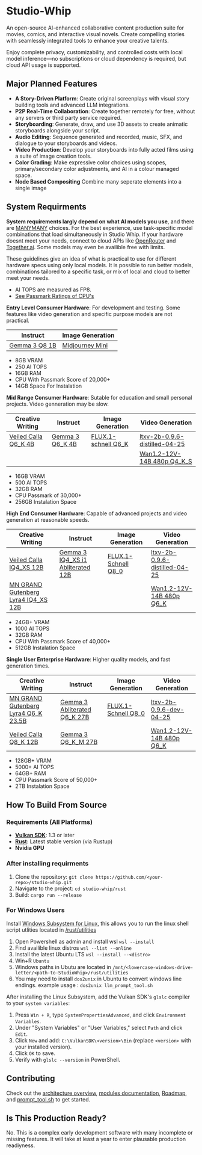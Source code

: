 # Studio-Whip
An open-source AI-enhanced collaborative content production suite for movies, comics, and interactive visual novels. Create compelling stories with seamlessly integrated tools to enhance your creative talents.

Enjoy complete privacy, customizability, and controlled costs with local model inference—no subscriptions or cloud dependency is required, but cloud API usage is supported.


## Major Planned Features
- **A Story-Driven Platform**:  Create original screenplays with visual story building tools and advanced LLM integrations.
- **P2P Real-Time Collaboration**: Create together remotely for free, without any servers or third party service required.
- **Storyboarding**: Generate, draw, and use 3D assets to create animatic storyboards alongside your script.
- **Audio Editing**: Sequence generated and recorded, music, SFX, and dialogue to your storyboards and videos.
- **Video Production**: Develop your storyboards into fully acted films using a suite of image creation tools.
- **Color Grading**: Make expressive color choices using scopes, primary/secondary color adjustments, and AI in a colour managed space.
- **Node Based Compositing** Combine many seperate elements into a single image


## System Requirments
**System requirements largly depend on what AI models you use**, and there are [MANY](https://huggingface.co/)[MANY](https://civitai.com/) choices. For the best experience, use task-specific model combinations that load simultaneously in Studio Whip. If your hardware doesnt meet your needs, connect to cloud APIs like [OpenRouter](https://openrouter.ai/) and [Together.ai](https://www.together.ai/). Some models may even be availible free with limits. 

These guidelines give an idea of what is practical to use for different hardware specs using only local models. It is possible to run better models, combinations tailored to a specific task, or mix of local and cloud to better meet your needs.

- AI TOPS are measured as FP8.
- [See Passmark Ratings of CPU's](https://www.cpubenchmark.net/high_end_cpus.html)

**Entry Level Consumer Hardware**:
For development and testing. Some features like video generation and specific purpose models are not practical.

| Instruct | Image Generation |
|----------|------------------|
|[Gemma 3 Q8 1B](https://huggingface.co/unsloth/gemma-3-1b-it-GGUF)|[Midjourney Mini](openskyml/midjourney-mini)

- 8GB VRAM
- 250 AI TOPS
- 16GB RAM
- CPU With Passmark Score of 20,000+
- 14GB Space For Instalation

**Mid Range Consumer Hardware**:
Sutable for education and small personal projects. Video genneration may be slow.

| Creative Writing | Instruct | Image Generation | Video Generation |
|------------------|----------|------------------|------------------|
|[Veiled Calla Q6_K 4B](https://huggingface.co/mradermacher/Veiled-Calla-4B-i1-GGUF)|[Gemma 3 Q6_K 4B](https://huggingface.co/unsloth/gemma-3-4b-it-GGUF)|[FLUX.1-schnell Q6_K](https://huggingface.co/city96/FLUX.1-schnell-gguf)|[ltxv-2b-0.9.6-distilled-04-25](https://huggingface.co/Lightricks/LTX-Video/blob/main/ltxv-2b-0.9.6-distilled-04-25.safetensors)
||||[Wan1.2-12V-14B 480p Q4_K_S](https://huggingface.co/city96/Wan2.1-I2V-14B-480P-gguf)

- 16GB VRAM
- 500 AI TOPS
- 32GB RAM
- CPU Passmark of 30,000+
- 256GB Instalation Space

**High End Consumer Hardware**:
Capable of advanced projects and video generation at reasonable speeds.

| Creative Writing | Instruct | Image Generation | Video Generation |
|------------------|----------|------------------|------------------|
|[Veiled Calla IQ4_XS 12B](https://huggingface.co/mradermacher/Veiled-Calla-12B-i1-GGUF)|[Gemma 3 IQ4_XS i1 Abliterated 12B](https://huggingface.co/mradermacher/gemma-3-12b-it-abliterated-i1-GGUF)|[FLUX.1-Schnell Q8_0](https://huggingface.co/city96/FLUX.1-schnell-gguf)|[ltxv-2b-0.9.6-distilled-04-25](https://huggingface.co/Lightricks/LTX-Video/blob/main/ltxv-2b-0.9.6-distilled-04-25.safetensors)
|[MN GRAND Gutenberg Lyra4 IQ4_XS 12B](https://huggingface.co/mradermacher/MN-GRAND-Gutenberg-Lyra4-Lyra-12B-DARKNESS-i1-GGUF)|||[Wan1.2-12V-14B 480p Q6_K](https://huggingface.co/city96/Wan2.1-I2V-14B-480P-gguf)

- 24GB+ VRAM
- 1000 AI TOPS
- 32GB RAM
- CPU With Passmark Score of 40,000+
- 512GB Instalation Space


**Single User Enterprise Hardware**:
Higher quality models, and fast generation times.

| Creative Writing | Instruct | Image Generation | Video Generation |
|------------------|----------|------------------|------------------|
|[MN GRAND Gutenberg Lyra4 Q6_K 23.5B](https://huggingface.co/DavidAU/MN-GRAND-Gutenberg-Lyra4-Lyra-23.5B-GGUF?not-for-all-audiences=true)|[Gemma 3 Abliterated Q6_K 27B](https://huggingface.co/mlabonne/gemma-3-27b-it-abliterated-GGUF)|[FLUX.1-Schnell Q8_0](https://huggingface.co/city96/FLUX.1-schnell-gguf)|[ltxv-2b-0.9.6-dev-04-25](https://huggingface.co/Lightricks/LTX-Video/blob/main/ltxv-2b-0.9.6-dev-04-25.safetensors)
|[Veiled Calla Q8_K 12B](https://huggingface.co/soob3123/Veiled-Calla-12B-gguf)|[Gemma 3 Q6_K_M 27B](https://huggingface.co/unsloth/gemma-3-27b-it-GGUF/)||[Wan1.2-12V-14B 480p Q6_K](https://huggingface.co/city96/Wan2.1-I2V-14B-480P-gguf)|

- 128GB+ VRAM
- 5000+ AI TOPS
- 64GB+ RAM
- CPU Passmark Score of 50,000+
- 2TB Instalation Space

## How To Build From Source

### Requirements (All Platforms)
- [**Vulkan SDK**](https://vulkan.lunarg.com/sdk/home): 1.3 or later
- [**Rust**](https://www.rust-lang.org/tools/install): Latest stable version (via Rustup)
- **Nvidia GPU**

### After installing requirments
1. Clone the repository: `git clone https://github.com/<your-repo>/studio-whip.git`
2. Navigate to the project: `cd studio-whip/rust`
3. Build: `cargo run --release`

### For Windows Users
Install [Windows Subsystem for Linux](https://learn.microsoft.com/en-us/windows/wsl/), this allows you to run the linux shell script utlities located in [/rust/utilities](https://github.com/MrScripty/Studio-Whip/tree/main/rust/utilities)

1. Open Powershell as admin and install wsl ```wsl --install```
2. Find availible linux distros ```wsl --list --online```
3. Install the latest Ubuntu LTS ```wsl --install --<distro>```
4. Win+R ```Ubuntu```
5. Windows paths in Ubutu are located in ```/mnt/<lowercase-windows-drive-letter/<path-to-StudioWhip>/rust/utilities```
6. You may need to install ```dos2unix``` in Ubuntu to convert windows line endings. example usage : ```dos2unix llm_prompt_tool.sh```

 After installing the Linux Subsystem, add the Vulkan SDK's `glslc` compiler to your ```system variables```:

1. Press `Win + R`, type `SystemPropertiesAdvanced`, and click `Environment Variables`.
2. Under "System Variables" or "User Variables," select `Path` and click `Edit`.
3. Click `New` and add: `C:\VulkanSDK\<version>\Bin` (replace `<version>` with your installed version).
4. Click `OK` to save.
5. Verify with `glslc --version` in PowerShell.

## Contributing
Check out the [architecture overview](https://github.com/MrScripty/Studio-Whip/blob/main/rust/documentation/architecture.md), [modules documentation](https://github.com/MrScripty/Studio-Whip/blob/main/rust/documentation/modules.md), [Roadmap](https://github.com/MrScripty/Studio-Whip/blob/main/rust/documentation/roadmap.md), and [prompt_tool.sh](https://github.com/MrScripty/Studio-Whip/tree/main/rust/utilities) to get started.

## Is This Production Ready?

No. This is a complex early development software with many incomplete or missing features. It will take at least a year to enter plausable production readiyness.